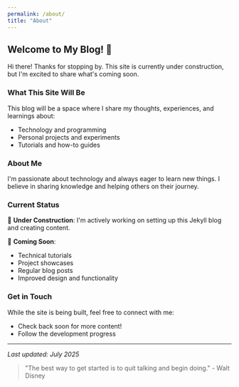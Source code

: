 ```yaml
---
permalink: /about/
title: "About"
---
```


## Welcome to My Blog! 🚧

Hi there! Thanks for stopping by. This site is currently under construction, but I'm excited to share what's coming soon.

### What This Site Will Be

This blog will be a space where I share my thoughts, experiences, and learnings about:
- Technology and programming
- Personal projects and experiments
- Tutorials and how-to guides

### About Me

I'm passionate about technology and always eager to learn new things. I believe in sharing knowledge and helping others on their journey.

### Current Status

🔨 **Under Construction**: I'm actively working on setting up this Jekyll blog and creating content.

📝 **Coming Soon**: 
- Technical tutorials
- Project showcases
- Regular blog posts
- Improved design and functionality

### Get in Touch

While the site is being built, feel free to connect with me:
- Check back soon for more content!
- Follow the development progress

---

*Last updated: July 2025*

> "The best way to get started is to quit talking and begin doing." - Walt Disney